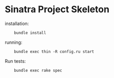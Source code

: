 Sinatra Project Skeleton
==========================
installation:

        bundle install
        
running:

        bundle exec thin -R config.ru start

Run tests:

		bundle exec rake spec

